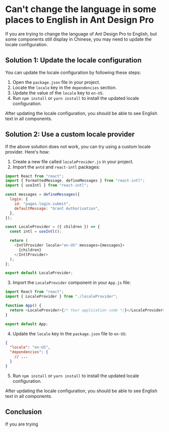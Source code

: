 # Can't change the language in some places to English in Ant Design Pro

If you are trying to change the language of Ant Design Pro to English, but some components still display in Chinese, you may need to update the locale configuration.

## Solution 1: Update the locale configuration

You can update the locale configuration by following these steps:

1. Open the `package.json` file in your project.
2. Locate the `locale` key in the `dependencies` section.
3. Update the value of the `locale` key to `en-US`.
4. Run `npm install` or `yarn install` to install the updated locale configuration.

After updating the locale configuration, you should be able to see English text in all components.

## Solution 2: Use a custom locale provider

If the above solution does not work, you can try using a custom locale provider. Here's how:

1. Create a new file called `localeProvider.js` in your project.
2. Import the `antd` and `react-intl` packages:

```javascript
import React from "react";
import { FormattedMessage, defineMessages } from "react-intl";
import { useIntl } from "react-intl";

const messages = defineMessages({
  login: {
    id: "pages.login.submit",
    defaultMessage: "Grant Authorisation",
  },
});

const LocaleProvider = ({ children }) => {
  const intl = useIntl();

  return (
    <IntlProvider locale="en-US" messages={messages}>
      {children}
    </IntlProvider>
  );
};

export default LocaleProvider;
```

3. Import the `LocaleProvider` component in your `App.js` file:

```javascript
import React from "react";
import { LocaleProvider } from "./localeProvider";

function App() {
  return <LocaleProvider>{/* Your application code */}</LocaleProvider>;
}

export default App;
```

4. Update the `locale` key in the `package.json` file to `en-US`:

```json
{
  "locale": "en-US",
  "dependencies": {
    // ...
  }
}
```

5. Run `npm install` or `yarn install` to install the updated locale configuration.

After updating the locale configuration, you should be able to see English text in all components.

## Conclusion

If you are trying
